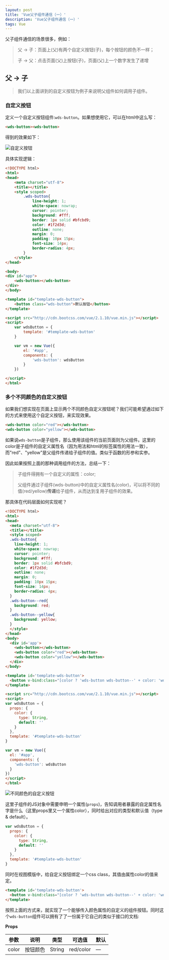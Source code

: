 ```yaml
---
layout: post
title: 'Vue父子组件通信（一）'
description: 'Vue父子组件通信（一）'
tags: Vue
---
```




父子组件通信的场景很多，例如：

>父 -> 子：页面上(父)有两个自定义按钮(子)，每个按钮的颜色不一样；
>
>子 -> 父：点击页面(父)上按钮(子)，页面(父)上一个数字发生了递增



## 父 -> 子

> 我们以上面讲到的自定义按钮为例子来说明父组件如何调用子组件。



### 自定义按钮

定义一个自定义按钮组件:`wds-button`。如果想使用它，可以在html中这么写：

```html
<wds-button><wds-button>
```

得到的效果如下：

![自定义按钮](http://omcg5d6c2.bkt.clouddn.com/image/vue-parent-child-commucation/single-button.png)

具体实现逻辑：

```html
<!DOCTYPE html>
<html>
<head>
    <meta charset="utf-8">
    <title></title>
    <style scoped>
        .wds-button{
            line-height: 1;
            white-space: nowrap;
            cursor: pointer;
            background: #fff;
            border: 1px solid #bfcbd9;
            color: #1f2d3d;
            outline: none;
            margin: 0;
            padding: 10px 15px;
            font-size: 14px;
            border-radius: 4px;
        }
    </style>
</head>

<body>
<div id="app">
    <wds-button></wds-button>
</div>
</body>

<template id="template-wds-button">
    <button class="wds-button">默认按钮</button>
</template>

<script src="http://cdn.bootcss.com/vue/2.1.10/vue.min.js"></script>
<script>
    var wdsButton = {
        template: '#template-wds-button'
    }

    var vm = new Vue({
        el: '#app',
        components: {
            'wds-button': wdsButton
        }
    })

</script>
</html>
```



### 多个不同颜色的自定义按钮

如果我们想实现在页面上显示两个不同颜色自定义按钮呢？我们可能希望通过如下的方式来使用这个自定义按钮，来实现效果。

```html
<wds-button color="red"></wds-button>
<wds-button color="yellow"></wds-button>
```

如果说`wds-button`是子组件，那么使用该组件的当前页面则为父组件。这里的color是子组件的自定义属性名（因为用法和html的标签属性的用法一致），而"red"、"yellow"是父组件传递给子组件的值。类似于函数的形参和实参。

因此如果按照上面的那种调用组件的方法，总结一下：

> 子组件得拥有一个自定义的属性：color;
>
> 父组件通过子组件(wds-button)中的自定义属性名(color)，可以将不同的值(red/yellow)**传递**给子组件，从而达到复用子组件的效果。



那具体在代码层面如何实现呢？

```html
<!DOCTYPE html>
<html>
<head>
  <meta charset="utf-8">
  <title></title>
  <style scoped>
  .wds-button{
    line-height: 1;
    white-space: nowrap;
    cursor: pointer;
    background: #fff;
    border: 1px solid #bfcbd9;
    color: #1f2d3d;
    outline: none;
    margin: 0;
    padding: 10px 15px;
    font-size: 14px;
    border-radius: 4px;
  }
  .wds-button--red{
    background: red;
  }
  .wds-button--yellow{
    background: yellow;
  }
  </style>
</head>
<body>
  <div id='app'>
    <wds-button></wds-button>
    <wds-button color="red"></wds-button>
    <wds-button color="yellow"></wds-button>
  </div>
</body>

<template id='template-wds-button'>
  <button v-bind:class="[color ? 'wds-button wds-button--' + color: 'wds-button']">默认按钮</button>
</template>

<script src="http://cdn.bootcss.com/vue/2.1.10/vue.min.js"></script>
<script>
var wdsButton = {
  props: {
    color: {
      type: String,
      default: ''
    }
  },
  template: '#template-wds-button'
}

var vm = new Vue({
  el: '#app',
  components: {
    'wds-button': wdsButton
  }
})
</script>
</html>
```

![不同颜色的自定义按钮](http://omcg5d6c2.bkt.clouddn.com/image/vue-parent-child-commucation/multi-buttons.png)



这里子组件的JS对象中需要申明一个属性(`props`)，告知调用者暴露的自定属性名字是什么（这里props里又一个属性color），同时给出对应的类型和默认值（type & default）。

```javascript
var wdsButton = {
  props: {
    color: {
      type: String,
      default: ''
    }
  },
  template: '#template-wds-button'
}
```



同时在视图模版中，给自定义按钮绑定一个css class，其值由属性color的值来定。

```html
<template id='template-wds-button'>
  <button v-bind:class="[color ? 'wds-button wds-button--' + color: 'wds-button']">默认按钮</button>
</template>
```



按照上面的方式来，就实现了一个能够传入颜色属性的自定义的组件按钮。同时这个`wds-button`组件可以拥有了了一份属于它自己的类似于接口的文档:

**Props**

| 参数    | 说明   | 类型     | 可选值       | 默认   |
| ----- | ---- | ------ | --------- | ---- |
| color | 按钮颜色 | String | red/color | —    |
